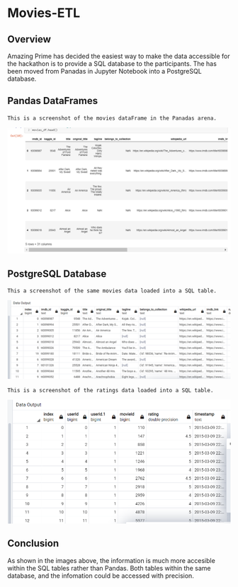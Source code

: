 # Movies-ETL

## Overview
Amazing Prime has decided the easiest way to make the data accessible for the hackathon is to provide a SQL database to the participants.  The has been moved from Panadas in Jupyter Notebook into a PostgreSQL database.

## Pandas DataFrames

    This is a screenshot of the movies dataFrame in the Panadas arena.
![image](https://github.com/snkty8/Movies-ETL/blob/main/Resources/movies_df.png)


## PostgreSQL Database

    This a screenshot of the same movies data loaded into a SQL table.
![image](https://github.com/snkty8/Movies-ETL/blob/main/Resources/movies_query.png)


    This is a screenshot of the ratings data loaded into a SQL table.

![image](https://github.com/snkty8/Movies-ETL/blob/main/Resources/ratings_query.png)


## Conclusion

As shown in the images above, the information is much more accesible within the SQL tables rather than Pandas. Both tables within the same database, and the infomation could be accessed with precision. 